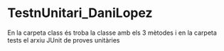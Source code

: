 # TestnUnitari_DaniLopez
En la carpeta class és troba la classe amb els 3 mètodes i en la carpeta tests el arxiu JUnit de proves unitàries
